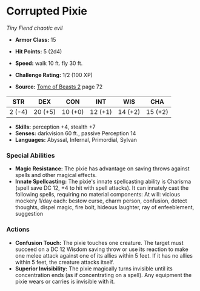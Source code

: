 # Corrupted Pixie

*Tiny* *Fiend* *chaotic evil*

- **Armor Class:** 15
- **Hit Points:** 5 (2d4)
- **Speed:** walk 10 ft. fly 30 ft.

- **Challenge Rating:** 1/2 (100 XP)
- **Source:** [Tome of Beasts 2](https://koboldpress.com/kpstore/product/tome-of-beasts-2-for-5th-edition) page 72

| STR | DEX | CON | INT | WIS | CHA |
| --- | --- | --- | --- | --- | --- |
| 2 (-4) | 20 (+5) | 10 (+0) | 12 (+1) | 14 (+2) | 15 (+2) |

- **Skills:** perception +4, stealth +7
- **Senses:** darkvision 60 ft., passive Perception 14
- **Languages:** Abyssal, Infernal, Primordial, Sylvan

### Special Abilities

- **Magic Resistance:** The pixie has advantage on saving throws against spells and other magical effects.
- **Innate Spellcasting:** The pixie's innate spellcasting ability is Charisma (spell save DC 12, +4 to hit with spell attacks). It can innately cast the following spells, requiring no material components:
At will: vicious mockery
1/day each: bestow curse, charm person, confusion, detect thoughts, dispel magic, fire bolt, hideous laughter, ray of enfeeblement, suggestion

### Actions

- **Confusion Touch:** The pixie touches one creature. The target must succeed on a DC 12 Wisdom saving throw or use its reaction to make one melee attack against one of its allies within 5 feet. If it has no allies within 5 feet, the creature attacks itself.
- **Superior Invisibility:** The pixie magically turns invisible until its concentration ends (as if concentrating on a spell). Any equipment the pixie wears or carries is invisible with it.



